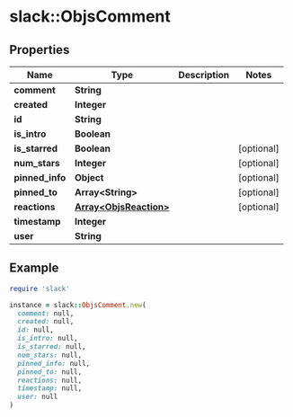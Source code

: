 # slack::ObjsComment

## Properties

| Name | Type | Description | Notes |
| ---- | ---- | ----------- | ----- |
| **comment** | **String** |  |  |
| **created** | **Integer** |  |  |
| **id** | **String** |  |  |
| **is_intro** | **Boolean** |  |  |
| **is_starred** | **Boolean** |  | [optional] |
| **num_stars** | **Integer** |  | [optional] |
| **pinned_info** | **Object** |  | [optional] |
| **pinned_to** | **Array&lt;String&gt;** |  | [optional] |
| **reactions** | [**Array&lt;ObjsReaction&gt;**](ObjsReaction.md) |  | [optional] |
| **timestamp** | **Integer** |  |  |
| **user** | **String** |  |  |

## Example

```ruby
require 'slack'

instance = slack::ObjsComment.new(
  comment: null,
  created: null,
  id: null,
  is_intro: null,
  is_starred: null,
  num_stars: null,
  pinned_info: null,
  pinned_to: null,
  reactions: null,
  timestamp: null,
  user: null
)
```


